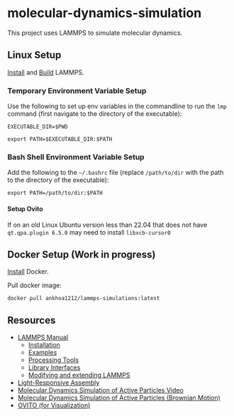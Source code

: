 # molecular-dynamics-simulation
This project uses LAMMPS to simulate molecular dynamics.

## Linux Setup
[Install](https://docs.lammps.org/Install.html) and [Build](https://docs.lammps.org/Build.html) LAMMPS.

### Temporary Environment Variable Setup
Use the following to set up env variables in the commandline to run the ```lmp``` command (first navigate to the directory of the executable):

```
EXECUTABLE_DIR=$PWD
```

```
export PATH=$EXECUTABLE_DIR:$PATH
```

### Bash Shell Environment Variable Setup
Add the following to the ```~/.bashrc``` file (replace ```/path/to/dir``` with the path to the directory of the executable):

```
export PATH=/path/to/dir:$PATH
```

#### Setup Ovito

If on an old Linux Ubuntu version less than 22.04 that does not have ```qt.qpa.plugin 6.5.0``` may need to install ```libxcb-cursor0```

## Docker Setup (Work in progress)
[Install](https://www.docker.com/get-started/) Docker.

Pull docker image:
```
docker pull ankhoa1212/lammps-simulations:latest
```

## Resources
- [LAMMPS Manual](https://docs.lammps.org/Manual.html)
  - [Installation](https://docs.lammps.org/Install.html)
  - [Examples](https://docs.lammps.org/Examples.html)
  - [Processing Tools](https://docs.lammps.org/Tools.html)
  - [Library Interfaces](https://docs.lammps.org/Library.html)
  - [Modifying and extending LAMMPS](https://docs.lammps.org/Modify.html)
- [Light-Responsive Assembly](https://pubs.acs.org/doi/10.1021/acs.jpcb.4c02301)
- [Molecular Dynamics Simulation of Active Particles Video](https://www.youtube.com/watch?v=wsM2kUB6XU4&ab_channel=SoftMatterLab)
- [Molecular Dynamics Simulation of Active Particles (Brownian Motion)](https://arxiv.org/abs/2102.10399)
- [OVITO (for Visualization)](https://www.ovito.org/)
